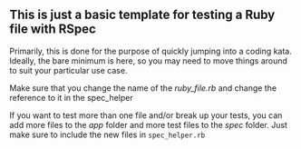 ## This is just a basic template for testing a Ruby file with RSpec


Primarily, this is done for the purpose of quickly jumping into a coding kata. Ideally, the bare minimum is here, so you may need to move things around to suit your particular use case.

Make sure that you change the name of the *ruby_file.rb* and change the reference to it in the spec_helper

If you want to test more than one file and/or break up your tests, you can add more files to the *app* folder and more test files to the *spec* folder. Just make sure to include the new files in `spec_helper.rb`

